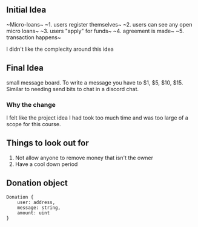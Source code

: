 ## Initial Idea
~Micro-loans~
~1. users register themselves~
~2. users can see any open micro loans~
~3. users "apply" for funds~
~4. agreement is made~
~5. transaction happens~

I didn't like the complecity around this idea

## Final Idea
small message board. To write a message you have to $1, $5, $10, $15. Similar to needing send bits to chat in a discord chat.

### Why the change
I felt like the project idea I had took too much time and was too large of a scope for this course.

## Things to look out for
1. Not allow anyone to remove money that isn't the owner
2. Have a cool down period

## Donation object
```
Donation {
    user: address,
    message: string,
    amount: uint
}
```